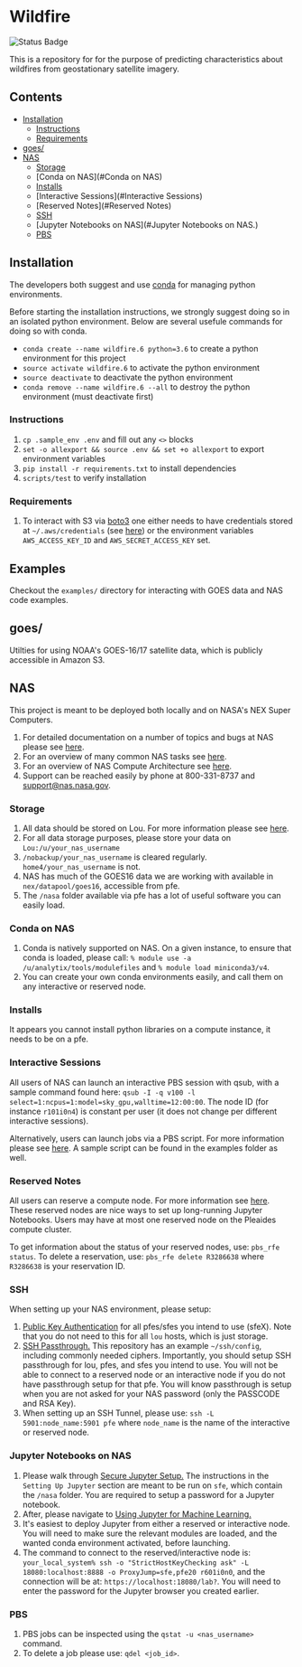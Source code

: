 # Wildfire

![Status Badge](https://github.com/joyprojects/wildfire/workflows/CI/badge.svg)

This is a repository for for the purpose of predicting characteristics about wildfires from
geostationary satellite imagery.

## Contents

- [Installation](#Installation)
  - [Instructions](#Instructions)
  - [Requirements](#Requirements)
- [goes/](#goes/)
- [NAS](#NAS)
  - [Storage](#Storage)
  - [Conda on NAS](#Conda on NAS)
  - [Installs](#Installs)
  - [Interactive Sessions](#Interactive Sessions)
  - [Reserved Notes](#Reserved Notes)
  - [SSH](#SSH)
  - [Jupyter Notebooks on NAS](#Jupyter Notebooks on NAS.)
  - [PBS](#PBS)

## Installation

The developers both suggest and use [conda](https://www.anaconda.com/distribution/) for
managing python environments.

Before starting the installation instructions, we strongly suggest doing so in an isolated
python environment. Below are several usefule commands for doing so with conda.

- `conda create --name wildfire.6 python=3.6` to create a python environment for this project
- `source activate wildfire.6` to activate the python environment
- `source deactivate` to deactivate the python environment
- `conda remove --name wildfire.6 --all` to destroy the python environment (must deactivate first)

### Instructions

1. `cp .sample_env .env` and fill out any `<>` blocks
1. `set -o allexport && source .env && set +o allexport` to export environment variables
1. `pip install -r requirements.txt` to install dependencies
1. `scripts/test` to verify installation

### Requirements

1. To interact with S3 via [boto3](https://boto3.amazonaws.com/v1/documentation/api/latest/index.html)
one either needs to have credentials stored at `~/.aws/credentials` (see [here](https://boto3.amazonaws.com/v1/documentation/api/latest/guide/configuration.html#shared-credentials-file)) or the environment variables
`AWS_ACCESS_KEY_ID` and `AWS_SECRET_ACCESS_KEY` set.

## Examples

Checkout the `examples/` directory for interacting with GOES data and NAS code examples.

## goes/

Utilties for using NOAA's GOES-16/17 satellite data, which is publicly accessible in Amazon S3.

## NAS

This project is meant to be deployed both locally and on NASA's NEX Super Computers.

1. For detailed documentation on a number of topics and bugs at NAS please see [here](https://www.nas.nasa.gov/hecc/support/kb/).
1. For an overview of many common NAS tasks see [here](https://www.nas.nasa.gov/hecc/support/kb/basic-tasks_264.html).
1. For an overview of NAS Compute Architecture see [here](https://www.nas.nasa.gov/hecc/support/kb/hpc-environment-overview_25.html).
1. Support can be reached easily by phone at 800-331-8737 and <support@nas.nasa.gov>.

### Storage

1. All data should be stored on Lou. For more information please see [here](https://www.nas.nasa.gov/hecc/support/kb/the-lou-mass-storage-system_371.html).
1. For all data storage purposes, please store your data on `Lou:/u/your_nas_username`
1. `/nobackup/your_nas_username` is cleared regularly. `home4/your_nas_username` is not.
1. NAS has much of the GOES16 data we are working with available in `nex/datapool/goes16`, accessible from pfe.
1. The `/nasa` folder available via pfe has a lot of useful software you can easily load.

### Conda on NAS

1. Conda is natively supported on NAS. On a given instance, to ensure that conda is loaded, please call:
`% module use -a /u/analytix/tools/modulefiles` and `% module load miniconda3/v4`.
1. You can create your own conda environments easily, and call them on any interactive or reserved node.

### Installs

It appears you cannot install python libraries on a compute instance, it needs to be on a pfe.

### Interactive Sessions

All users of NAS can launch an interactive PBS session with qsub, with a sample command found here:
`qsub -I -q v100 -l select=1:ncpus=1:model=sky_gpu,walltime=12:00:00`. The node ID (for instance `r101i0n4`) is constant
per user (it does not change per different interactive sessions).

Alternatively, users can launch jobs via a PBS script. For more information please see [here](https://www.nas.nasa.gov/hecc/support/kb/using-conda-environments-for-machine-learning_557.html).
A sample script can be found in the examples folder as well.

### Reserved Notes

All users can reserve a compute node. For more information see [here](https://www.nas.nasa.gov/hecc/support/kb/reserving-a-dedicated-compute-node_556.html).
These reserved nodes are nice ways to set up long-running Jupyter Notebooks. Users may have at most one reserved node on the Pleaides compute cluster.

To get information about the status of your reserved nodes, use: `pbs_rfe status`.
To delete a reservation, use: `pbs_rfe delete R3286638` where `R3286638` is your reservation ID.

### SSH

When setting up your NAS environment, please setup:

1. [Public Key Authentication](https://www.nas.nasa.gov/hecc/support/kb/setting-up-public-key-authentication_230.html)
for all pfes/sfes you intend to use (sfeX). Note that you do not need to this for all `lou` hosts, which is just storage.
1. [SSH Passthrough.](https://www.nas.nasa.gov/hecc/support/kb/setting-up-ssh-passthrough_232.html)
This repository has an example `~/ssh/config`, including commonly needed ciphers. Importantly, you should setup
SSH passthrough for lou, pfes, and sfes you intend to use. You will not be able to connect to a reserved node or an
interactive node if you do not have passthrough setup for that pfe. You will know passthrough is setup when you are not
asked for your NAS password (only the PASSCODE and RSA Key).
1. When setting up an SSH Tunnel, please use: `ssh -L 5901:node_name:5901 pfe` where `node_name` is the name of the
interactive or reserved node.

### Jupyter Notebooks on NAS

1. Please walk through [Secure Jupyter Setup.](https://www.nas.nasa.gov/hecc/support/kb/secure-setup-for-using-jupyter-notebook-on-hecc-systems_576.html)
The instructions in the `Setting Up Jupyter` section are meant to be run on `sfe`, which contain the `/nasa`
folder. You are required to setup a password for a Jupyter notebook.
1. After, please navigate to [Using Jupyter for Machine Learning.](https://www.nas.nasa.gov/hecc/support/kb/using-jupyter-notebook-for-machine-learning_602.html)
1. It's easiest to deploy Jupyter from either a reserved or interactive node. You will need to make sure the relevant
modules are loaded, and the wanted conda environment activated, before launching.
1. The command to connect to the reserved/interactive node is: `your_local_system% ssh -o "StrictHostKeyChecking ask" -L 18080:localhost:8888
-o ProxyJump=sfe,pfe20 r601i0n0`, and the connection will be at: `https://localhost:18080/lab?`. You will need to enter
the password for the Jupyter browser you created earlier.

### PBS

1. PBS jobs can be inspected using the `qstat -u <nas_username>` command.
1. To delete a job please use: `qdel <job_id>`.
